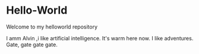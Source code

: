 # Hello-World
Welcome to my helloworld repository


I amm Alvin ,i like  artificial intelligence. It's warm here now.
I like adventures.
Gate, gate gate gate.
